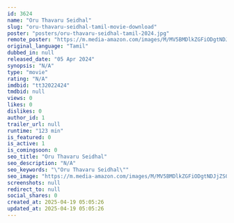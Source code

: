 ```yaml
---
id: 3624
name: "Oru Thavaru Seidhal"
slug: "oru-thavaru-seidhal-tamil-movie-download"
poster: "posters/oru-thavaru-seidhal-tamil-2024.jpg"
remote_poster: "https://m.media-amazon.com/images/M/MV5BMDlkZGFiODgtNDJjZS00NzBiLWEzZTgtMGI0YzkxNGNjOTgxXkEyXkFqcGc@._V1_SX300.jpg"
original_language: "Tamil"
dubbed_in: null
released_date: "05 Apr 2024"
synopsis: "N/A"
type: "movie"
rating: "N/A"
imdbid: "tt32022424"
tmdbid: null
views: 0
likes: 0
dislikes: 0
author_id: 1
trailer_url: null
runtime: "123 min"
is_featured: 0
is_active: 1
is_comingsoon: 0
seo_title: "Oru Thavaru Seidhal"
seo_description: "N/A"
seo_keywords: "\"Oru Thavaru Seidhal\""
seo_image: "https://m.media-amazon.com/images/M/MV5BMDlkZGFiODgtNDJjZS00NzBiLWEzZTgtMGI0YzkxNGNjOTgxXkEyXkFqcGc@._V1_SX300.jpg"
screenshots: null
redirect_to: null
social_shares: 0
created_at: 2025-04-19 05:05:26
updated_at: 2025-04-19 05:05:26
---
```


